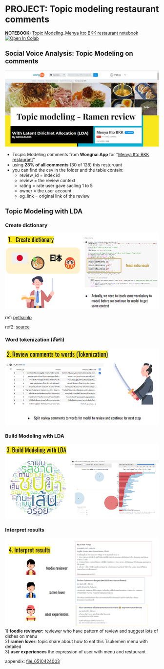 # **PROJECT:** Topic modeling restaurant comments <br>
**NOTEBOOK:** [Topic Modeling_Menya Itto BKK restaurant notebook](https://github.com/khemthung/MADT8101-Customer-analytics/blob/08c2e48a15981a3b2a6cc7fff3146aca16353c9b/Homework%2006%20-%20Social%20Network%20Analytic%20%26%20Social%20Voice%20Analysis/Class6_Topic_modeling.ipynb)  [![Open In Colab](https://colab.research.google.com/assets/colab-badge.svg)](https://colab.research.google.com/github/khemthung/MADT8101-Customer-analytics/blob/main/Class6_Topic_modeling.ipynb)
 
## Social Voice Analysis: Topic Modeling on comments 
![takenmen ramen](https://github.com/khemthung/MADT8101-Customer-analytics/blob/3caf79cdb3631c3a8cb0969acc287b1279822707/Homework%2006%20-%20Social%20Network%20Analytic%20%26%20Social%20Voice%20Analysis/content/png_6_00.png)

- Tocpic Modeling comments from **Wongnai App** for "[Menya Itto BKK restaurant](https://www.wongnai.com/reviews/d49f17da2f68482a986fdead326c1e28?ref=ct)"
- using **23% of all comments** (30 of 128) this resturuant
- you can find the csv in the folder and the table contain:
    - review_id = index id 
    - review = the review context
    - rating = rate user gave sacling 1 to 5
    - owner = the user account
    - og_link = original link of the review

## Topic Modeling with LDA
### Create dictionary
![Create dictionary](https://github.com/khemthung/MADT8101-Customer-analytics/blob/50ce59e7d7ce2f08b7b692d735ea124e01996c38/Homework%2006%20-%20Social%20Network%20Analytic%20%26%20Social%20Voice%20Analysis/content/png_6_01.png)

   ref: [pythainlp](https://pythainlp.github.io/docs/2.1/api/tokenize.html)

   ref2: [source](https://github.com/PyThaiNLP/pythainlp/tree/dev)
   
### Word tokenization (ตัดคำ)
![Word tokenization](https://github.com/khemthung/MADT8101-Customer-analytics/blob/ec3214bab4fea21b88c60eaa7afad930b52628f4/Homework%2006%20-%20Social%20Network%20Analytic%20%26%20Social%20Voice%20Analysis/content/png_6_02.png)

### Build Modeling with LDA
![LDA](https://github.com/khemthung/MADT8101-Customer-analytics/blob/ec3214bab4fea21b88c60eaa7afad930b52628f4/Homework%2006%20-%20Social%20Network%20Analytic%20%26%20Social%20Voice%20Analysis/content/png_6_03.png)

### Interpret results
![output](https://github.com/khemthung/MADT8101-Customer-analytics/blob/ec3214bab4fea21b88c60eaa7afad930b52628f4/Homework%2006%20-%20Social%20Network%20Analytic%20%26%20Social%20Voice%20Analysis/content/png_6_04.png)
    1) **foodie reviewer:**  reviewer who have pattern of review and suggest lots of dishes on menu <br>
    2) **ramen lover:**  topic share about how to eat this Tsukemen menu with detailed <br>
    3) **user experiences** the expression of user with menu and restaurant


appendix: [file_6510424003](https://docs.google.com/presentation/d/1VXQrRK-WCS0w_FvSfOfcMGH-1UE3Vc6pHiDEU6lkSyk/edit?usp=sharing)
